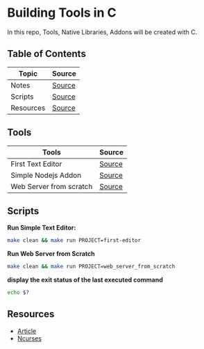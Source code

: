 # Building Tools in C

In this repo, Tools, Native Libraries, Addons will be created with C.

## Table of Contents

| Topic     | Source                     |
| --------- | -------------------------- |
| Notes     | [Source](./docs/README.md) |
| Scripts   | [Source](#scripts)         |
| Resources | [Source](#resources)       |

## Tools

| Tools                   | Source                                  |
| ----------------------- | --------------------------------------- |
| First Text Editor       | [Source](./src/first-editor)            |
| Simple Nodejs Addon     | [Source](./src/simple_nodejs_addon)     |
| Web Server from scratch | [Source](./src/web_server_from_scratch) |

## Scripts

**Run Simple Text Editor:**

```bash
make clean && make run PROJECT=first-editor
```

**Run Web Server from Scratch**

```bash
make clean && make run PROJECT=web_server_from_scratch
```

**display the exit status of the last executed command**

```bash
echo $?
```

## Resources

- [Article](https://viewsourcecode.org/snaptoken/kilo/)
- [Ncurses](https://ftp.gnu.org/pub/gnu/ncurses/)
